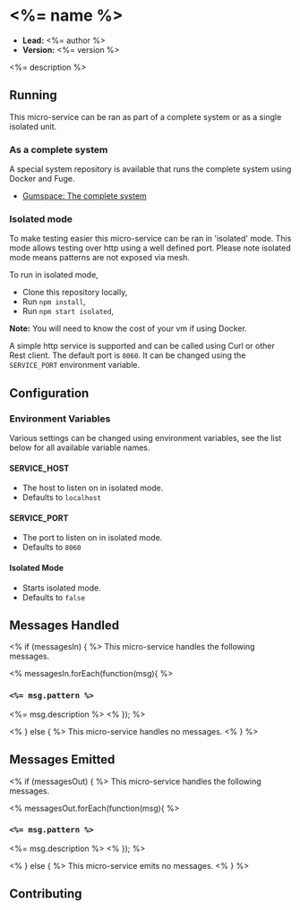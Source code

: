 
# <%= name %>

- __Lead:__ <%= author %>
- __Version:__ <%= version %>

<%= description %>

## Running
This micro-service can be ran as part of a complete system or as a single isolated
unit.

### As a complete system
A special system repository is available that runs the complete system using Docker
and Fuge.

- [Gumspace: The complete system][System]


### Isolated mode
To make testing easier this micro-service can be ran in 'isolated' mode. This mode
allows testing over http using a well defined port. Please note isolated mode means
patterns are not exposed via mesh.

To run in isolated mode,

 - Clone this repository locally,
 - Run `npm install`,
 - Run `npm start isolated`,

__Note:__ You will need to know the cost of your vm if using Docker.

A simple http service is supported and can be called using Curl or other Rest client.
The default port is `8060`. It can be changed using the `SERVICE_PORT` environment
variable.


## Configuration

### Environment Variables
Various settings can be changed using environment variables, see the list below for
all available variable names.


#### SERVICE_HOST
  - The host to listen on in isolated mode.
  - Defaults to `localhost`

#### SERVICE_PORT
  - The port to listen on in isolated mode.
  - Defaults to `8060`

#### Isolated Mode
  - Starts isolated mode.
  - Defaults to `false`

## Messages Handled
<% if (messagesIn) { %>
This micro-service handles the following messages.

<% messagesIn.forEach(function(msg){ %>
### `<%= msg.pattern %>`
<%= msg.description %>
<% }); %>

<% } else { %>
This micro-service handles no messages.
<% } %>

## Messages Emitted
<% if (messagesOut) { %>
This micro-service handles the following messages.

<% messagesOut.forEach(function(msg){ %>
### `<%= msg.pattern %>`
<%= msg.description %>
<% }); %>

<% } else { %>
This micro-service emits no messages.
<% } %>

## Contributing



[gumspace]: http://www.gumspace.com/
[System]: https://bitbucket.org/gumspace/gs-system
